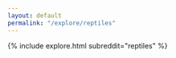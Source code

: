 ```yaml
---
layout: default
permalink: "/explore/reptiles"
---
```


{% include explore.html subreddit="reptiles" %}
